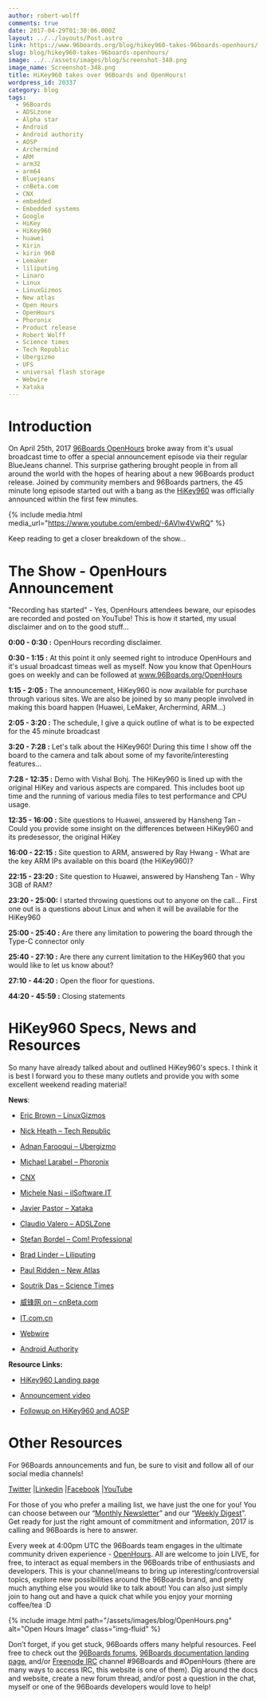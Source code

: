 ```yaml
---
author: robert-wolff
comments: true
date: 2017-04-29T01:30:06.000Z
layout: ../../layouts/Post.astro
link: https://www.96boards.org/blog/hikey960-takes-96boards-openhours/
slug: blog/hikey960-takes-96boards-openhours/
image: ../../assets/images/blog/Screenshot-348.png
image_name: Screenshot-348.png
title: HiKey960 takes over 96Boards and OpenHours!
wordpress_id: 20337
category: blog
tags:
  - 96Boards
  - ADSLzone
  - Alpha star
  - Android
  - Android authority
  - AOSP
  - Archermind
  - ARM
  - arm32
  - arm64
  - Bluejeans
  - cnBeta.com
  - CNX
  - embedded
  - Embedded systems
  - Google
  - HiKey
  - HiKey960
  - huawei
  - Kirin
  - kirin 960
  - Lemaker
  - liliputing
  - Linaro
  - Linux
  - LinuxGizmos
  - New atlas
  - Open Hours
  - OpenHours
  - Phoronix
  - Product release
  - Robert Wolff
  - Science times
  - Tech Republic
  - Ubergizmo
  - UFS
  - universal flash storage
  - Webwire
  - Xataka
---
```


# Introduction

On April 25th, 2017 [96Boards OpenHours](/) broke away from it's usual broadcast time to offer a special announcement episode via their regular BlueJeans channel. This surprise gathering brought people in from all around the world with the hopes of hearing about a new 96Boards product release. Joined by community members and 96Boards partners, the 45 minute long episode started out with a bang as the [HiKey960](/product/hikey960/) was officially announced within the first few minutes.

{% include media.html media_url="https://www.youtube.com/embed/-6AVlw4VwRQ" %}

Keep reading to get a closer breakdown of the show...

# The Show - OpenHours Announcement

"Recording has started" - Yes, OpenHours attendees beware, our episodes are recorded and posted on YouTube! This is how it started, my usual disclaimer and on to the good stuff...

**0:00 - 0:30 :** OpenHours recording disclaimer.

**0:30 - 1:15 :** At this point it only seemed right to introduce OpenHours and it's usual broadcast timeas well as myself. Now you know that OpenHours goes on weekly and can be followed at www.96Boards.org/OpenHours

**1:15 - 2:05 :** The announcement, HiKey960 is now available for purchase through various sites. We are also be joined by so many people involved in making this board happen (Huawei, LeMaker, Archermind, ARM...)

**2:05 - 3:20 :** The schedule, I give a quick outline of what is to be expected for the 45 minute broadcast

**3:20 - 7:28 :** Let's talk about the HiKey960! During this time I show off the board to the camera and talk about some of my favorite/interesting features...

**7:28 - 12:35 :** Demo with Vishal Bohj. The HiKey960 is lined up with the original HiKey and various aspects are compared. This includes boot up time and the running of various media files to test performance and CPU usage.

**12:35 - 16:00 :** Site questions to Huawei, answered by Hansheng Tan - Could you provide some insight on the differences between HiKey960 and its predesessor, the original HiKey

**16:00 - 22:15 :** Site question to ARM, answered by Ray Hwang - What are the key ARM IPs available on this board (the HiKey960)?

**22:15 - 23:20 :** Site question to Huawei, answered by Hansheng Tan - Why 3GB of RAM?

**23:20 - 25:00:** I started throwing questions out to anyone on the call... First one out is a questions about Linux and when it will be available for the HiKey960

**25:00 - 25:40 :** Are there any limitation to powering the board through the Type-C connector only

**25:40 - 27:10 :** Are there any current limitation to the HiKey960 that you would like to let us know about?

**27:10 - 44:20 :** Open the floor for questions.

**44:20 - 45:59 :** Closing statements

# HiKey960 Specs, News and Resources

So many have already talked about and outlined HiKey960's specs. I think it is best I forward you to these many outlets and provide you with some excellent weekend reading material!

**News**:

- [Eric Brown – LinuxGizmos](http://linuxgizmos.com/most-powerful-96boards-sbc-yet-offers-m2-expansion/)

- [Nick Heath – Tech Republic](http://www.techrepublic.com/article/raspberry-pi-challenger-huaweis-turbo-charged-board-runs-android-but-at-a-hefty-price/)

- [Adnan Farooqui – Ubergizmo](http://www.ubergizmo.com/2017/04/huawei-hikey-960-computer-board-for-android/)

- [Michael Larabel – Phoronix](https://www.phoronix.com/scan.php?page=news_item&px=96Boards-HiKey-960)

- [CNX](http://www.cnx-software.com/2017/04/26/96boards-compliant-hikey-960-arm-cortex-a73-development-board-is-now-available-for-239/)

- [Michele Nasi – ilSoftware.IT](https://www.ilsoftware.it/articoli.asp?tag=Huawei-e-Google-presentano-HiKey-960-molto-piu-performante-di-una-Raspberry_15417)

- [Javier Pastor – Xataka](https://www.xataka.com/ordenadores/a-la-raspberry-pi-le-sale-un-competidor-potente-la-hikey-960-llega-con-un-kirin-960-y-3-gb-de-ram)

- [Claudio Valero – ADSLZone](https://www.adslzone.net/2017/04/26/huawei-hikey-960-un-potente-rival-para-raspberry-pi/)

- [Stefan Bordel – Com! Professional](http://www.com-magazin.de/news/hardware/entwicklerboard-hikey-960-kommt-mate-9-chip-1218892.html)

- [Brad Linder – Liliputing](https://liliputing.com/2017/04/hkey-960-240-android-dev-boardcomputer-kirin-960.html)

- [Paul Ridden – New Atlas](http://newatlas.com/linaro-huawei-hikey-960-computer-board/49224/)

- [Soutrik Das – Science Times](http://www.sciencetimes.com/articles/13576/20170426/android-7-1-new-superfast-computer-huawei-hikey-960-launching.htm)

- [威锋网 on – cnBeta.com](http://www.cnbeta.com/articles/tech/606691.htm)

- [IT.com.cn]()

- [Webwire](http://www.webwire.com/ViewPressRel.asp?aId=208895)

- [Android Authority](http://www.androidauthority.com/huawei-hikey-960-specs-price-release-date-767719/)

**Resource Links:**

- [HiKey960 Landing page](/product/hikey960/)

- [Announcement video](https://youtu.be/-6AVlw4VwRQ)

- [Followup on HiKey960 and AOSP](https://youtu.be/wiPVYK5MYok)

# Other Resources

For 96Boards announcements and fun, be sure to visit and follow all of our social media channels!

[Twitter](https://twitter.com/96Boards) &#124;[Linkedin](https://www.linkedin.com/company/6637095?trk=tyah&trkInfo=clickedVertical%3Ashowcase%2CclickedEntityId%3A6637095%2Cidx%3A1-1-1%2CtarId%3A1483603913878%2Ctas%3A96boards) &#124;[Facebook](https://www.facebook.com/96Boards/) &#124;[YouTube](https://www.youtube.com/c/96boards)

For those of you who prefer a mailing list, we have just the one for you! You can choose between our “[Monthly Newsletter](/digest/)” and our “[Weekly Digest](/digest/)”. Get ready for just the right amount of commitment and information, 2017 is calling and 96Boards is here to answer.

Every week at 4:00pm UTC the 96Boards team engages in the ultimate community driven experience - [OpenHours](/). All are welcome to join LIVE, for free, to interact as equal members in the 96Boards tribe of enthusiasts and developers. This is your channel/means to bring up interesting/controversial topics, explore new possibilities around the 96Boards brand, and pretty much anything else you would like to talk about! You can also just simply join to hang out and have a quick chat while you enjoy your morning coffee/tea :D

{% include image.html path="/assets/images/blog/OpenHours.png" alt="Open Hours Image" class="img-fluid" %}

Don’t forget, if you get stuck, 96Boards offers many helpful resources. Feel free to check out the [96Boards forums](https://discuss.96boards.org/), [96Boards documentation landing page](https://github.com/96boards/documentation/), and/or [Freenode IRC](http://webchat.freenode.net/?channels=%2396boards) channel #96Boards and #OpenHours (there are many ways to access IRC, this website is one of them). Dig around the docs and website, create a new forum thread, and/or post a question in the chat, myself or one of the 96Boards developers would love to help!
